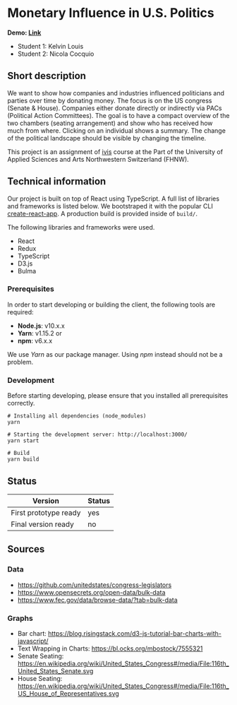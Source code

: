 # Monetary Influence in U.S. Politics
**Demo: [Link](http://fhnw-ivis-money-in-politics.surge.sh/)**
- Student 1: Kelvin Louis
- Student 2: Nicola Cocquio

## Short description
We want to show how companies and industries influenced politicians and parties over time by donating money.
The focus is on the US congress (Senate & House).
Companies either donate directly or indirectly via PACs (Political Action Committees).
The goal is to have a compact overview of the two chambers (seating arrangement) and
show who has received how much from where. Clicking on an individual shows a summary.
The change of the political landscape should be visible by changing the timeline.

This project is an assignment of [ivis](https://www.fhnw.ch/de/studium/module/9018825?show_language=en) course at the Part of the University of Applied Sciences and Arts Northwestern Switzerland (FHNW).

## Technical information
Our project is built on top of React using TypeScript. A full list of libraries and frameworks is listed below.
We bootstraped it with the popular CLI [create-react-app](https://github.com/facebook/create-react-app).
A production build is provided inside of `build/`.

The following libraries and frameworks were used.
- React
- Redux
- TypeScript
- D3.js
- Bulma

### Prerequisites
In order to start developing or building the client, the following tools are required:
- **Node.js**: v10.x.x
- **Yarn**: v1.15.2 or
- **npm**: v6.x.x

We use _Yarn_ as our package manager. Using _npm_ instead should not be a problem.

### Development
Before starting developing, please ensure that you installed all prerequisites correctly.

```
# Installing all dependencies (node_modules)
yarn

# Starting the development server: http://localhost:3000/
yarn start

# Build
yarn build
```

## Status
|Version|Status|
|--|--|
|First prototype ready | yes |
|Final version ready  | no |

## Sources
### Data
- https://github.com/unitedstates/congress-legislators
- https://www.opensecrets.org/open-data/bulk-data
- https://www.fec.gov/data/browse-data/?tab=bulk-data

### Graphs
- Bar chart: https://blog.risingstack.com/d3-js-tutorial-bar-charts-with-javascript/
- Text Wrapping in Charts: https://bl.ocks.org/mbostock/7555321
- Senate Seating: https://en.wikipedia.org/wiki/United_States_Congress#/media/File:116th_United_States_Senate.svg
- House Seating: https://en.wikipedia.org/wiki/United_States_Congress#/media/File:116th_US_House_of_Representatives.svg
